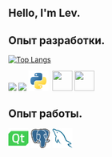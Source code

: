 ## Hello, I'm Lev.
## Опыт разработки.

[![Top Langs](https://github-readme-stats.vercel.app/api/top-langs/?username=leontartykov&layout=compact&hide=tex,PLpgSQL,Makefile,QMake,MATLAB&theme=tokyonight)](https://github.com/leontartykov/github-readme-stats)


<div>
  <img src="https://img.icons8.com/color/40/000000/c-plus-plus-logo.png"/>
  <img src="https://img.icons8.com/color/40/000000/c-programming.png"/>
  <img src="https://github.com/devicons/devicon/blob/master/icons/python/python-original.svg" width="40" height="40"/>&nbsp;
  <img src="https://starbeamrainbowlabs.com/images/logos/swi-prolog.svg" width="40" height ="40">
  <img src="https://github.com/file-icons/icons/blob/master/svg/Common-Lisp.svg" width="40" height ="40">
<div>

## Опыт работы.
<div>
  <img src="https://github.com/devicons/devicon/blob/master/icons/qt/qt-original.svg" width="40" height="40"/>
  <img src="https://github.com/devicons/devicon/blob/master/icons/postgresql/postgresql-original.svg" width="40" height="40"/>
  <img src="https://github.com/devicons/devicon/blob/master/icons/mysql/mysql-original.svg" width="40" height="40"/>
<div>
